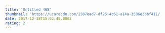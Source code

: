 ```yaml
---
title: 'Untitled 468'
thumbnail: 'https://ucarecdn.com/2507ead7-df25-4c61-a14a-3506e3bbf411/'
date: 2017-12-18T15:02:45.000Z
rating: 2
---
```

